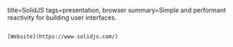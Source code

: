 title=SolidJS
tags=presentation, browser
summary=Simple and performant reactivity for building user interfaces.
~~~~~~

[Website](https://www.solidjs.com/)
